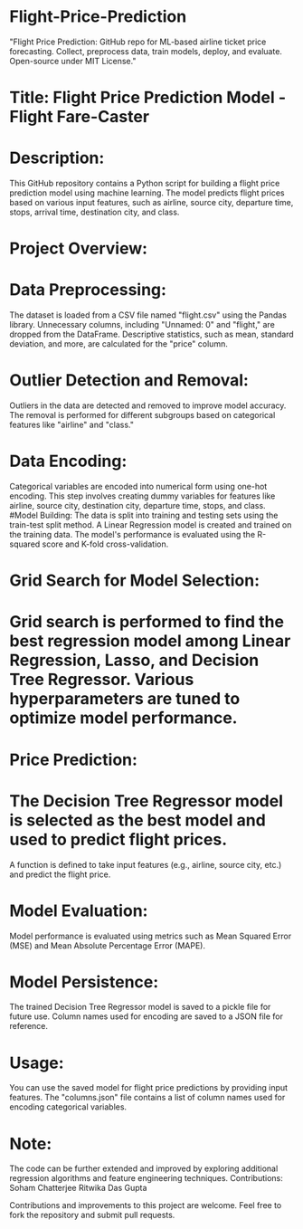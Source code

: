 # Flight-Price-Prediction
"Flight Price Prediction: GitHub repo for ML-based airline ticket price forecasting. Collect, preprocess data, train models, deploy, and evaluate. Open-source under MIT License."

# Title: Flight Price Prediction Model - Flight Fare-Caster

# Description:

This GitHub repository contains a Python script for building a flight price prediction model using machine learning. The model predicts flight prices based on various input features, such as airline, source city, departure time, stops, arrival time, destination city, and class.

# Project Overview:

# Data Preprocessing:

The dataset is loaded from a CSV file named "flight.csv" using the Pandas library.
Unnecessary columns, including "Unnamed: 0" and "flight," are dropped from the DataFrame.
Descriptive statistics, such as mean, standard deviation, and more, are calculated for the "price" column.

# Outlier Detection and Removal:

Outliers in the data are detected and removed to improve model accuracy. The removal is performed for different subgroups based on categorical features like "airline" and "class."

# Data Encoding:
Categorical variables are encoded into numerical form using one-hot encoding. This step involves creating dummy variables for features like airline, source city, destination city, departure time, stops, and class.
#Model Building:
The data is split into training and testing sets using the train-test split method.
A Linear Regression model is created and trained on the training data.
The model's performance is evaluated using the R-squared score and K-fold cross-validation.

# Grid Search for Model Selection:

# Grid search is performed to find the best regression model among Linear Regression, Lasso, and Decision Tree Regressor. Various hyperparameters are tuned to optimize model performance.

# Price Prediction:

# The Decision Tree Regressor model is selected as the best model and used to predict flight prices.
A function is defined to take input features (e.g., airline, source city, etc.) and predict the flight price.

# Model Evaluation:

Model performance is evaluated using metrics such as Mean Squared Error (MSE) and Mean Absolute Percentage Error (MAPE).

# Model Persistence:

The trained Decision Tree Regressor model is saved to a pickle file for future use.
Column names used for encoding are saved to a JSON file for reference.

# Usage:

You can use the saved model for flight price predictions by providing input features.
The "columns.json" file contains a list of column names used for encoding categorical variables.

# Note:

The code can be further extended and improved by exploring additional regression algorithms and feature engineering techniques.
Contributions:
Soham Chatterjee
Ritwika Das Gupta

Contributions and improvements to this project are welcome. Feel free to fork the repository and submit pull requests.

